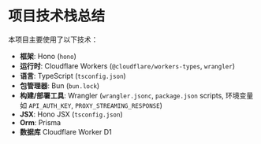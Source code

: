 # 项目技术栈总结

本项目主要使用了以下技术：

*   **框架**: Hono (`hono`)
*   **运行时**: Cloudflare Workers (`@cloudflare/workers-types`, `wrangler`)
*   **语言**: TypeScript (`tsconfig.json`)
*   **包管理器**: Bun (`bun.lock`)
*   **构建/部署工具**: Wrangler (`wrangler.jsonc`, `package.json` scripts, 环境变量如 `API_AUTH_KEY`, `PROXY_STREAMING_RESPONSE`)
*   **JSX**: Hono JSX (`tsconfig.json`)
*   **Orm**: Prisma
*   **数据库** Cloudflare Worker D1